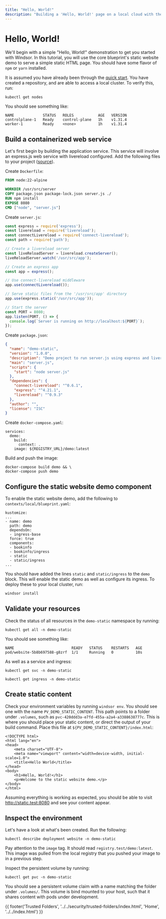 ```yaml
---
title: "Hello, World!"
description: "Building a 'Hello, World!' page on a local cloud with the Windsor CLI"
---
```

# Hello, World!
We'll begin with a simple "Hello, World!" demonstration to get you started with Windsor. In this tutorial, you will use the core blueprint's static website demo to serve a simple static HTML page. You should have some flavor of `npm` or `yarn` installed.

It is assumed you have already been through the [quick start](../quick-start.md). You have created a repository, and are able to access a local cluster. To verify this, run:

```
kubectl get nodes
```

You should see something like:

```
NAME             STATUS   ROLES           AGE   VERSION
controlplane-1   Ready    control-plane   1h    v1.31.4
worker-1         Ready    <none>          1h    v1.31.4
```

## Build a containerized web service
Let's first begin by building the application service. This service will involve an express.js web service with livereload configured. Add the following files to your project ([source](https://github.com/windsorcli/core/tree/main/kustomize/demo/static/assets)).

Create `Dockerfile`:

```dockerfile
FROM node:22-alpine

WORKDIR /usr/src/server
COPY package.json package-lock.json server.js ./
RUN npm install
EXPOSE 8080
CMD ["node", "server.js"]
```

Create `server.js`:

```js
const express = require('express');
const livereload = require('livereload');
const connectLivereload = require('connect-livereload');
const path = require('path');

// Create a livereload server
const liveReloadServer = livereload.createServer();
liveReloadServer.watch('/usr/src/app');

// Create an express app
const app = express();

// Use connect-livereload middleware
app.use(connectLivereload());

// Serve static files from the '/usr/src/app' directory
app.use(express.static('/usr/src/app'));

// Start the server
const PORT = 8080;
app.listen(PORT, () => {
  console.log(`Server is running on http://localhost:${PORT}`);
});
```

Create `package.json`:

```json
{
  "name": "demo-static",
  "version": "1.0.0",
  "description": "Demo project to run server.js using express and livereload",
  "main": "server.js",
  "scripts": {
    "start": "node server.js"
  },
  "dependencies": {
    "connect-livereload": "^0.6.1",
    "express": "^4.21.1",
    "livereload": "^0.9.3"
  },
  "author": "",
  "license": "ISC"
}
```

Create `docker-compose.yaml`:

```
services:
  demo:
    build:
      context: .
    image: ${REGISTRY_URL}/demo:latest
```

Build and push the image:

```
docker-compose build demo && \
docker-compose push demo
```

## Configure the static website demo component
To enable the static website demo, add the following to `contexts/local/blueprint.yaml`:

```
kustomize:
...
- name: demo
  path: demo
  dependsOn:
  - ingress-base
  force: true
  components:
  - bookinfo
  - bookinfo/ingress
  - static
  - static/ingress
...
```

You should have added the lines `static` and `static/ingress` to the `demo` block. This will enable the static demo as well as configure its ingress. To deploy these to your local cluster, run:

```sh
windsor install
```

## Validate your resources
Check the status of all resources in the `demo-static` namespace by running:

```
kubectl get all -n demo-static
```

You should see something like:

```
NAME                          READY   STATUS    RESTARTS   AGE
pod/website-5b8b697588-g8zrf  1/1     Running   0          10s
```

As well as a service and ingress:

```
kubectl get svc -n demo-static
```

```
kubectl get ingress -n demo-static
```

## Create static content
Check your environment variables by running `windsor env`. You should see one with the name `PV_DEMO_STATIC_CONTENT`. This path points to a folder under `.volumes`, such as `pvc-420ddd3a-e7fd-455a-a2a4-a3388638777c`. This is where you should place your static content, or direct the output of your build command. Place this file at `${PV_DEMO_STATIC_CONTENT}/index.html`:

```
<!DOCTYPE html>
<html lang="en">
<head>
    <meta charset="UTF-8">
    <meta name="viewport" content="width=device-width, initial-scale=1.0">
    <title>Hello World</title>
</head>
<body>
    <h1>Hello, World!</h1>
    <p>Welcome to the static website demo.</p>
</body>
</html>
```

Assuming everything is working as expected, you should be able to visit http://static.test:8080 and see your content appear.

## Inspect the environment
Let's have a look at what's been created. Run the following:

```
kubectl describe deployment website -n demo-static
```

Pay attention to the `image` tag. It should read `registry.test/demo:latest`. This image was pulled from the local registry that you pushed your image to in a previous step.

Inspect the persistent volume by running:

```
kubectl get pvc -n demo-static
```

You should see a persistent volume claim with a name matching the folder under `.volumes/`. This volume is bind mounted to your host, such that it shares content with pods under development.

<div>
  {{ footer('Trusted Folders', '../../security/trusted-folders/index.html', 'Home', '../../index.html') }}
</div>

<script>
  document.getElementById('previousButton').addEventListener('click', function() {
    window.location.href = '../../security/trusted-folders/index.html'; 
  });
  document.getElementById('nextButton').addEventListener('click', function() {
    window.location.href = '../../security/trusted-folders/index.html'; 
  });
</script>
